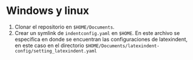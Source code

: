 # Windows y linux
1. Clonar el repositorio en ``$HOME/Documents``.
2. Crear un symlink de ``indentconfig.yaml`` en ``$HOME``. En este archivo se especifica en donde se encuentran las configuraciones de latexindent, en este caso en el directorio ``$HOME/Documents/latexindent-config/setting_latexindent.yaml``


